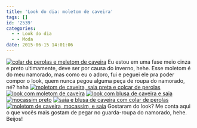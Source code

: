 ```yaml
---
title: 'Look do dia: moletom de caveira'
tags: []
id: '2539'
categories:
  - - Look do dia
  - - Moda
date: 2015-06-15 14:01:06
---
```


[![colar de perolas e meletom de caveira](/wp-content/uploads/2015/06/colar-de-perolas-e-meletom-de-caveira-1024x768.jpg)](/wp-content/uploads/2015/06/colar-de-perolas-e-meletom-de-caveira.jpg) Eu estou em uma fase meio cinza e preto ultimamente, deve ser por causa do inverno, hehe. Esse moletom é do meu namorado, mas como eu o adoro, fui e peguei ele pra poder compor o look, quem nunca pegou alguma peça de roupa do namorado, né? haha [![moletom de caveira, saia preta e colcar de perolas](/wp-content/uploads/2015/06/moletom-de-caveira-saia-preta-e-colcar-de-perolas.jpg)](/wp-content/uploads/2015/06/moletom-de-caveira-saia-preta-e-colcar-de-perolas.jpg) [![look com moletom de caveira](/wp-content/uploads/2015/06/look-com-moletom-de-caveira.jpg)](/wp-content/uploads/2015/06/look-com-moletom-de-caveira.jpg) [![look com blusa de caveira e saia](/wp-content/uploads/2015/06/look-com-blusa-de-caveira-e-saia.jpg)](/wp-content/uploads/2015/06/look-com-blusa-de-caveira-e-saia.jpg) [![mocassim preto](/wp-content/uploads/2015/06/mocassim-preto.jpg)](/wp-content/uploads/2015/06/mocassim-preto.jpg) [![saia e blusa de caveira com colar de perolas](/wp-content/uploads/2015/06/saia-e-blusa-de-caveira-com-colar-de-perolas.jpg)](/wp-content/uploads/2015/06/saia-e-blusa-de-caveira-com-colar-de-perolas.jpg) [![moletom de caveira, mocassim, e saia](/wp-content/uploads/2015/06/moletom-de-caveira-mocassim-e-saia.jpg)](/wp-content/uploads/2015/06/moletom-de-caveira-mocassim-e-saia.jpg) Gostaram do look? Me conta aqui o que vocês mais gostam de pegar no guarda-roupa do namorado, hehe. Beijos!

